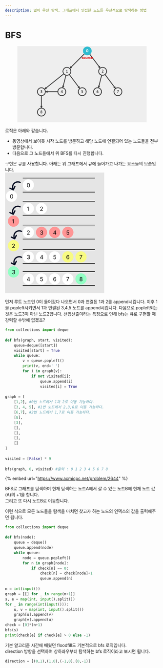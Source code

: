 ```yaml
---
description: 넓이 우선 탐색, 그래프에서 인접한 노드를 우선적으로 탐색하는 방법
---
```


# BFS

<figure><img src="../.gitbook/assets/bfs.gif" alt=""><figcaption></figcaption></figure>

로직은 아래와 같습니다.

* 동영상에서 보이듯 시작 노드를 방문하고 해당 노드에 연결되어 있는 노드들을 전부 방문합니다.
* 다음으로 그 노드들에서 위 BFS를 다시 진행합니다.



구현은 큐를 사용합니다. 아래는 위 그래프에서 큐에 들어가고 나가는 요소들의 모습입니다.\
![](<../.gitbook/assets/image (1).png>)

먼저 루트 노드인 0이 들어갔다 나오면서 0과 연결된 1과 2를 append시킵니다. 이후 1을 popleft시키면서 1과 연결된 3,4,5 노드를 append시킵니다. 다음으로 popleft되는 것은 노드3이 아닌 노드2입니다. 선입선출이라는 특징으로 인해 bfs는 큐로 구현할 때 강력할 수밖에 없겠죠?

```python
from collections import deque

def bfs(graph, start, visited):
    queue=deque([start])
    visited[start] = True
    while queue:
        v = queue.popleft()
        print(v, end=' ')
        for i in graph[v]:
            if not visited[i]:
                queue.append(i)
                visited[i] = True

graph = [
    [1,2], #0번 노드에서 1과 2로 이동 가능하다.
    [3, 4, 5], #1번 노드에서 2,3,8로 이동 가능하다.
    [6,7], #2번 노드에서 1,7로 이동 가능하다.
    [8],
    [3],
    [],
    [],
    [],
    []
]

visited = [False] * 9

bfs(graph, 0, visited) #출력 : 0 1 2 3 4 5 6 7 8 
```

{% embed url="https://www.acmicpc.net/problem/2644" %}

BFS로 그래프를 탐색하며 현재 탐색하는 노드A에서 갈 수 있는 노드B에 현재 노드 값(A)의 +1을 합니다. \
그리고 또 다시 노드B로 이동합니다.

이런 식으로 모든 노드들을 탐색을 마치면 찾고자 하는 노드의 인덱스의 값을 출력해주면 됩니다.

```python
from collections import deque

def bfs(node):
    queue = deque()
    queue.append(node)
    while queue:
        node = queue.popleft()
        for n in graph[node]:
            if check[n] == 0:
                check[n] = check[node]+1
                queue.append(n)
            
n = int(input())
graph = [[] for _ in range(n+1)]
s, e = map(int, input().split())
for _ in range(int(input())):
    u, v = map(int, input().split())
    graph[u].append(v)
    graph[v].append(u)
check = [0]*(n+1)
bfs(s)
print(check[e] if check[e] > 0 else -1)
```

기본 알고리즘 시간에 배웠던 floodfill도 기본적으로 bfs 로직입니다.\
direction 방향을 선택하여 상하좌우부터 탐색하는 bfs 로직이라고 보시면 됩니다.

```python
direction = [(0,1),(1,0),(-1,0),(0,-1)]
```
